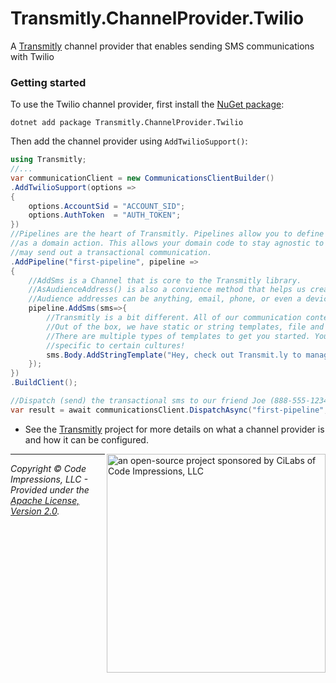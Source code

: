 # Transmitly.ChannelProvider.Twilio

A [Transmitly](https://github.com/transmitly/transmitly) channel provider that enables sending SMS communications with Twilio

### Getting started

To use the Twilio channel provider, first install the [NuGet package](https://github.com/transmitly/transmitly-channel-provider-twilio):

```shell
dotnet add package Transmitly.ChannelProvider.Twilio
```

Then add the channel provider using `AddTwilioSupport()`:

```csharp
using Transmitly;
//...
var communicationClient = new CommunicationsClientBuilder()
.AddTwilioSupport(options =>
{
	options.AccountSid = "ACCOUNT_SID";
	options.AuthToken  = "AUTH_TOKEN";
})
//Pipelines are the heart of Transmitly. Pipelines allow you to define your communications
//as a domain action. This allows your domain code to stay agnostic to the details of how you
//may send out a transactional communication.
.AddPipeline("first-pipeline", pipeline =>
{
	//AddSms is a Channel that is core to the Transmitly library. 
	//AsAudienceAddress() is also a convience method that helps us create an audience address
	//Audience addresses can be anything, email, phone, or even a device/app Id for push notifications!
	pipeline.AddSms(sms=>{
		//Transmitly is a bit different. All of our communication content is configured by templates.
		//Out of the box, we have static or string templates, file and even embedded template support.
		//There are multiple types of templates to get you started. You can even create templates 
		//specific to certain cultures!
		sms.Body.AddStringTemplate("Hey, check out Transmit.ly to manage your app communications!");
	});
})
.BuildClient();

//Dispatch (send) the transactional sms to our friend Joe (888-555-1234) using our configured Twilio account and our "first-pipeline" pipeline.
var result = await communicationsClient.DispatchAsync("first-pipeline", "888-555-1234".AsAudienceAddress(), new { });
```
* See the [Transmitly](https://github.com/transmitly/transmitly) project for more details on what a channel provider is and how it can be configured.


<picture>
  <source media="(prefers-color-scheme: dark)" srcset="https://github.com/transmitly/transmitly/assets/3877248/524f26c8-f670-4dfa-be78-badda0f48bfb">
  <img alt="an open-source project sponsored by CiLabs of Code Impressions, LLC" src="https://github.com/transmitly/transmitly/assets/3877248/34239edd-234d-4bee-9352-49d781716364" width="350" align="right">
</picture> 

---------------------------------------------------

_Copyright &copy; Code Impressions, LLC - Provided under the [Apache License, Version 2.0](http://apache.org/licenses/LICENSE-2.0.html)._
